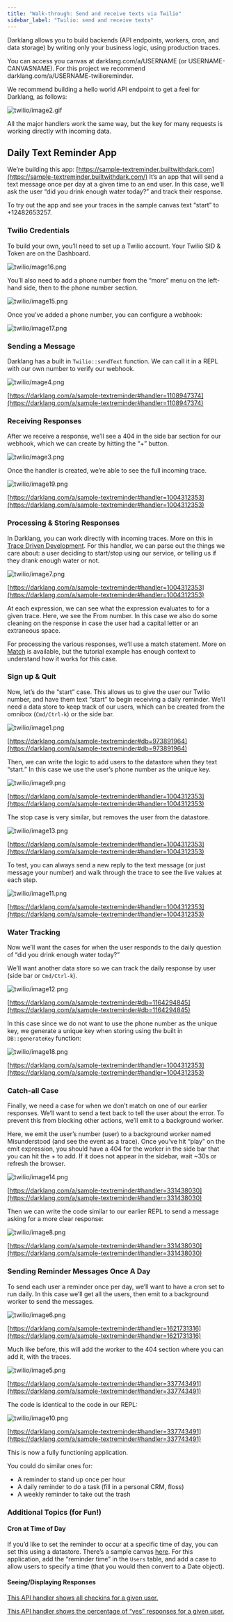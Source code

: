 ```yaml
---
title: "Walk-through: Send and receive texts via Twilio"
sidebar_label: "Twilio: send and receive texts"
---
```


Darklang allows you to build backends (API endpoints, workers, cron, and data
storage) by writing only your business logic, using production traces.

You can access you canvas at darklang.com/a/USERNAME (or USERNAME-CANVASNAME).
For this project we recommend darklang.com/a/USERNAME-twilioreminder.

We recommend building a hello world API endpoint to get a feel for Darklang, as
follows:

![twilio/image2.gif](/img/tutorials/twilio/image2.gif)

All the major handlers work the same way, but the key for many requests is
working directly with incoming data.

## Daily Text Reminder App

We’re building this app:
[https://sample-textreminder.builtwithdark.com](https://sample-textreminder.builtwithdark.com/)
It’s an app that will send a text message once per day at a given time to an end
user. In this case, we’ll ask the user “did you drink enough water today?” and
track their response.

To try out the app and see your traces in the sample canvas text “start” to
+12482653257.

### Twilio Credentials

To build your own, you’ll need to set up a Twilio account. Your Twilio SID &
Token are on the Dashboard.

![twilio/mage16.png](/img/tutorials/twilio/image16.png)

You’ll also need to add a phone number from the “more” menu on the left-hand
side, then to the phone number section.

![twilio/image15.png](/img/tutorials/twilio/image15.png)

Once you’ve added a phone number, you can configure a webhook:

![twilio/image17.png](/img/tutorials/twilio/image17.png)

### Sending a Message

Darklang has a built in `Twilio::sendText` function. We can call it in a REPL with
our own number to verify our webhook.

![twilio/mage4.png](/img/tutorials/twilio/image4.png)

[https://darklang.com/a/sample-textreminder#handler=1108947374](https://darklang.com/a/sample-textreminder#handler=1108947374)

### Receiving Responses

After we receive a response, we’ll see a 404 in the side bar section for our
webhook, which we can create by hitting the “+” button.

![twilio/mage3.png](/img/tutorials/twilio/image3.png)

Once the handler is created, we’re able to see the full incoming trace.

![twilio/image19.png](/img/tutorials/twilio/image19.png)

[https://darklang.com/a/sample-textreminder#handler=1004312353](https://darklang.com/a/sample-textreminder#handler=1004312353)

### Processing & Storing Responses

In Darklang, you can work directly with incoming traces. More on this in
[Trace Driven Development](/discussion/trace-driven-development.md). For this
handler, we can parse out the things we care about: a user deciding to
start/stop using our service, or telling us if they drank enough water or not.

![twilio/image7.png](/img/tutorials/twilio/image7.png)

[https://darklang.com/a/sample-textreminder#handler=1004312353](https://darklang.com/a/sample-textreminder#handler=1004312353)

At each expression, we can see what the expression evaluates to for a given
trace. Here, we see the From number. In this case we also do some cleaning on
the response in case the user had a capital letter or an extraneous space.

For processing the various responses, we’ll use a match statement. More on
[Match](/discussion/functional-aspects.md#match) is available, but the tutorial
example has enough context to understand how it works for this case.

### Sign up & Quit

Now, let’s do the “start” case. This allows us to give the user our Twilio
number, and have them text “start” to begin receiving a daily reminder. We’ll
need a data store to keep track of our users, which can be created from the
omnibox (`Cmd/Ctrl-k`) or the side bar.

![twilio/image1.png](/img/tutorials/twilio/image1.png)

[https://darklang.com/a/sample-textreminder#db=973891964](https://darklang.com/a/sample-textreminder#db=973891964)

Then, we can write the logic to add users to the datastore when they text
“start.” In this case we use the user’s phone number as the unique key.

![twilio/image9.png](/img/tutorials/twilio/image9.png)

[https://darklang.com/a/sample-textreminder#handler=1004312353](https://darklang.com/a/sample-textreminder#handler=1004312353)

The stop case is very similar, but removes the user from the datastore.

![twilio/image13.png](/img/tutorials/twilio/image13.png)

[https://darklang.com/a/sample-textreminder#handler=1004312353](https://darklang.com/a/sample-textreminder#handler=1004312353)

To test, you can always send a new reply to the text message (or just message
your number) and walk through the trace to see the live values at each step.

![twilio/image11.png](/img/tutorials/twilio/image11.png)

[https://darklang.com/a/sample-textreminder#handler=1004312353](https://darklang.com/a/sample-textreminder#handler=1004312353)

### Water Tracking

Now we’ll want the cases for when the user responds to the daily question of
“did you drink enough water today?”

We’ll want another data store so we can track the daily response by user (side
bar or `Cmd/Ctrl-k`).

![twilio/image12.png](/img/tutorials/twilio/image12.png)

[https://darklang.com/a/sample-textreminder#db=1164294845](https://darklang.com/a/sample-textreminder#db=1164294845)

In this case since we do not want to use the phone number as the unique key, we
generate a unique key when storing using the built in `DB::generateKey`
function:

![twilio/image18.png](/img/tutorials/twilio/image18.png)

[https://darklang.com/a/sample-textreminder#handler=1004312353](https://darklang.com/a/sample-textreminder#handler=1004312353)

### Catch-all Case

Finally, we need a case for when we don’t match on one of our earlier responses.
We’ll want to send a text back to tell the user about the error. To prevent this
from blocking other actions, we’ll emit to a background worker.

Here, we emit the user’s number (user) to a background worker named
Misunderstood (and see the event as a trace). Once you’ve hit “play” on the emit
expression, you should have a 404 for the worker in the side bar that you can
hit the + to add. If it does not appear in the sidebar, wait \~30s or refresh
the browser.

![twilio/image14.png](/img/tutorials/twilio/image14.png)

[https://darklang.com/a/sample-textreminder#handler=331438030](https://darklang.com/a/sample-textreminder#handler=331438030)

Then we can write the code similar to our earlier REPL to send a message asking
for a more clear response:

![twilio/image8.png](/img/tutorials/twilio/image8.png)

[https://darklang.com/a/sample-textreminder#handler=331438030](https://darklang.com/a/sample-textreminder#handler=331438030)

### Sending Reminder Messages Once A Day

To send each user a reminder once per day, we’ll want to have a cron set to run
daily. In this case we’ll get all the users, then emit to a background worker to
send the messages.

![twilio/image6.png](/img/tutorials/twilio/image6.png)

[https://darklang.com/a/sample-textreminder#handler=1621731316](https://darklang.com/a/sample-textreminder#handler=1621731316)

Much like before, this will add the worker to the 404 section where you can add
it, with the traces.

![twilio/image5.png](/img/tutorials/twilio/image5.png)

[https://darklang.com/a/sample-textreminder#handler=337743491](https://darklang.com/a/sample-textreminder#handler=337743491)

The code is identical to the code in our REPL:

![twilio/image10.png](/img/tutorials/twilio/image10.png)

[https://darklang.com/a/sample-textreminder#handler=337743491](https://darklang.com/a/sample-textreminder#handler=337743491)

This is now a fully functioning application.

You could do similar ones for:

- A reminder to stand up once per hour
- A daily reminder to do a task (fill in a personal CRM, floss)
- A weekly reminder to take out the trash

### Additional Topics (for Fun!)

#### Cron at Time of Day

If you’d like to set the reminder to occur at a specific time of day, you can
set this using a datastore. There’s a sample canvas
[here](https://darklang.com/a/sample-setcrontorunatspecifictime). For this
application, add the “reminder time” in the `Users` table, and add a case to
allow users to specify a time (that you would then convert to a Date object).

#### Seeing/Displaying Responses

[This API handler shows all checkins for a given user.](https://darklang.com/a/sample-textreminder#handler=911581692)

[This API handler shows the percentage of “yes” responses for a given user.](https://darklang.com/a/sample-textreminder#handler=400638438)
